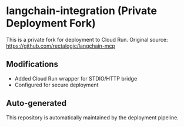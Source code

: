 # langchain-integration (Private Deployment Fork)

This is a private fork for deployment to Cloud Run.
Original source: https://github.com/rectalogic/langchain-mcp

## Modifications
- Added Cloud Run wrapper for STDIO/HTTP bridge
- Configured for secure deployment

## Auto-generated
This repository is automatically maintained by the deployment pipeline.
